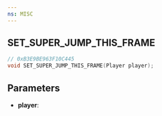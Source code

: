 ```yaml
---
ns: MISC
---
```

## SET_SUPER_JUMP_THIS_FRAME

```c
// 0xB3E9BE963F10C445
void SET_SUPER_JUMP_THIS_FRAME(Player player);
```

## Parameters
* **player**:
